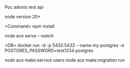 Poc adonis rest api

node version 20+

=Command=
npm install

node ace serve --watch


=DB=
docker run -d -p 5432:5432 --name my-postgres -e POSTGRES_PASSWORD=test1234 postgres

node ace make:service users
node ace make:migration run
